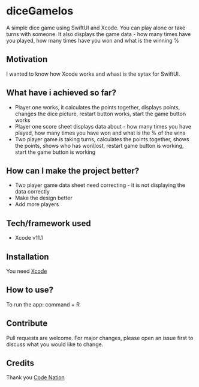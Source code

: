 # diceGameIos
A simple dice game using SwiftUI and Xcode. You can play alone or take turns with someone. It also displays the game data - how many times have you played, how many times have you won and what is the winning %


## Motivation
I wanted to know how Xcode works and whast is the sytax for SwiftUI.

## What have i achieved so far?
* Player one works, it calculates the points together, displays points, changes the dice picture, restart button works, start the game button works
* Player one score sheet displays data about - how many times you have played, how many times you have won and what is the % of the wins
* Two player game is taking turns, calculates the points together, shows the points, shows who has won\lost, restart game button is working, start the game button is working 

## How can I make the project better?
* Two player game data sheet need correcting - it is not displaying the data correctly
* Make the design better
* Add more players


## Tech/framework used
* Xcode v11.1


## Installation
You need [Xcode](https://developer.apple.com/xcode/)


## How to use?
To run the app: command + R


## Contribute
Pull requests are welcome. For major changes, please open an issue first to discuss what you would like to change.

## Credits
Thank you [Code Nation](https://wearecodenation.com/)
